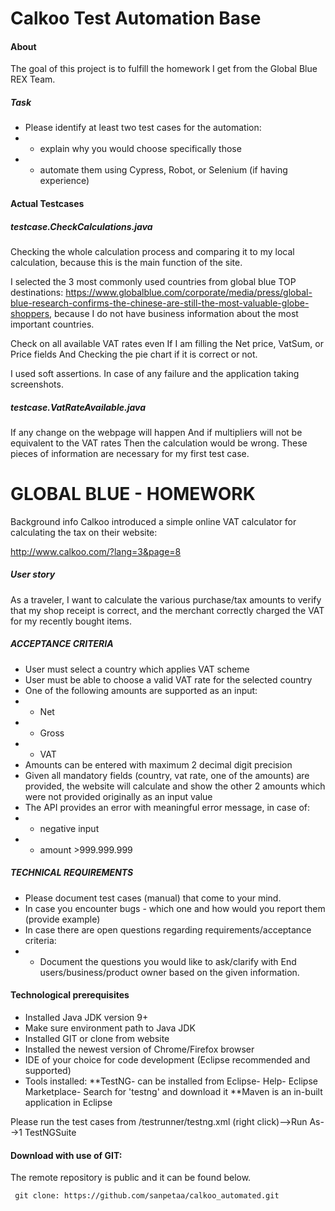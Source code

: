# Calkoo Test Automation Base

#### About 
The goal of this project is to fulfill the homework I get from the Global Blue REX Team.
##### Task

* Please identify at least two test cases for the automation:
* * explain why you would choose specifically those
* * automate them using Cypress, Robot, or Selenium (if having experience)

#### Actual Testcases

##### testcase.CheckCalculations.java 

Checking the whole calculation process and comparing it to my local calculation, because this is the main function of the site.

 I selected the 3 most commonly used countries from global blue TOP destinations: https://www.globalblue.com/corporate/media/press/global-blue-research-confirms-the-chinese-are-still-the-most-valuable-globe-shoppers, because I do not have business information about the most important countries. 

Check on all available VAT rates
even If  I am filling the Net price, VatSum, or Price fields
And Checking the pie chart if it is correct or not. 

I used soft assertions.
In case of any failure and the application taking screenshots.

##### testcase.VatRateAvailable.java 
If any change on the webpage will happen
And if  multipliers will not be equivalent to the VAT rates
Then the calculation would be wrong. 
These pieces of information are necessary for my first test case.

# GLOBAL BLUE - HOMEWORK

Background info
Calkoo introduced a simple online VAT calculator for calculating the tax on their website:

http://www.calkoo.com/?lang=3&page=8

##### User story
As a traveler, I want to calculate the various purchase/tax amounts to verify that my shop
receipt is correct, and the merchant correctly charged the VAT for my recently bought items.

##### ACCEPTANCE CRITERIA
* User must select a country which applies VAT scheme
* User must be able to choose a valid VAT rate for the selected country
* One of the following amounts are supported as an input:
* * Net
* * Gross
* * VAT
* Amounts can be entered with maximum 2 decimal digit precision
* Given all mandatory fields (country, vat rate, one of the amounts) are provided,
the website will calculate and show the other 2 amounts which were not
provided originally as an input value
* The API provides an error with meaningful error message, in case of:
* * negative input
* * amount >999.999.999

##### TECHNICAL REQUIREMENTS
* Please document test cases (manual) that come to your mind.
* In case you encounter bugs - which one and how would you report them (provide
example)
* In case there are open questions regarding requirements/acceptance criteria:
* * Document the questions you would like to ask/clarify with End
users/business/product owner based on the given information.

#### Technological prerequisites
 
* Installed Java JDK version 9+ 
* Make sure environment path to Java JDK
* Installed GIT or clone from website
* Installed the newest version of Chrome/Firefox browser
* IDE of your choice for code development (Eclipse recommended and supported)
* Tools installed: 
**TestNG- can be installed from Eclipse- Help- Eclipse Marketplace- Search for 'testng' and download it
**Maven is an in-built application in Eclipse

Please run the test cases from /testrunner/testng.xml (right click)-->Run As-->1 TestNGSuite

#### Download with use of GIT:
The remote repository is public and it can be found below. 
```
 git clone: https://github.com/sanpetaa/calkoo_automated.git
```